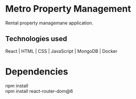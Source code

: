 # Metro Property Management
Rental property managemane application. 
## Technologies used
React | HTML | CSS | JavaScript | MongoDB | Docker
# Dependencies
npm install <br>
npm install react-router-dom@6 <br>
